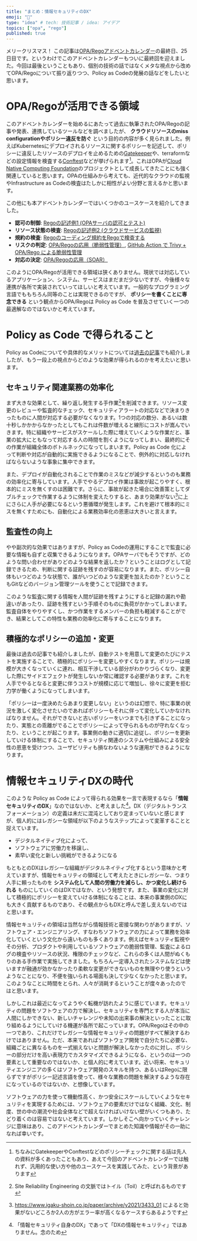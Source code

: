 ```yaml
---
title: "まとめ：情報セキュリティのDX"
emoji: "🎄"
type: "idea" # tech: 技術記事 / idea: アイデア
topics: ["opa", "rego"]
published: true
---
```


メリークリスマス！ この記事は[OPA/Regoアドベントカレンダー](https://adventar.org/calendars/6601)の最終日、25日目です。というわけでこのアドベントカレンダーもついに最終回を迎えました。今回は最後ということもあり、個別の技術の話ではなくメタな視点から改めてOPA/Regoについて振り返りつつ、Policy as Codeの発展の話などをしたいと思います。

# OPA/Regoが活用できる領域

このアドベントカレンダーを始めるにあたって過去に執筆されたOPA/Regoの記事や発表、連携しているツールなどを調べましたが、 **クラウドリソースのmiss configurationやポリシー違反を防ぐ** という目的の内容が多く見られました。例えばKubernetesにデプロイされるリソースに関するポリシーを記述して、ポリシーに違反したリソースのデプロイを止めるための[Gatekeeper](https://open-policy-agent.github.io/gatekeeper/website/docs/)や、terraformなどの設定情報を検査する[Conftest](https://www.conftest.dev/)などが挙げられます[^existed]。これはOPAが[Cloud Native Computing Foundation](https://www.cncf.io/projects/)のプロジェクトとして成長してきたことにも強く関連していると思います。OPAの仕組みから考えても、近代的なクラウドの監視やInfrastructure as Codeの検査はたしかに相性がよい分野と言えるかと思います。

この他にも本アドベントカレンダーではいくつかのユースケースを紹介してきました。

- **認可の制御**: [Regoの記述例1 (OPAサーバの認可とテスト)](https://zenn.dev/mizutani/articles/a8ce41c66a2fcc)
- **リソース状態の検査**: [Regoの記述例2 (クラウドサービスの監視)](https://zenn.dev/mizutani/articles/24a74292150fff)
- **規約の検査**: [Regoのコーディング規約をRegoで検査する](https://zenn.dev/mizutani/articles/e0ab95bfd4da4d)
- **リスクの判定**: [OPA/Regoの応用（脆弱性管理）](https://zenn.dev/mizutani/articles/27e5915a362697), [GitHub Action で Trivy + OPA/Rego による脆弱性管理](https://zenn.dev/mizutani/articles/a8f8aac0ae6fb9)
- **対応の決定**: [OPA/Regoの応用（SOAR）](https://zenn.dev/mizutani/articles/1755527e782183)

このようにOPA/Regoが活用できる領域は狭くありません。現状では対応しているアプリケーション、システム、サービスはまだまだ少ないですが、今後様々な連携が各所で実装されていってほしいと考えています。一般的なプログラミング言語でももちろん同等のことは実現できるのですが、 **ポリシーを書くことに専念できる** という観点からOPA/Regoは Policy as Code を普及させていく一つの最適解なのではないかと考えています。

# Policy as Code で得られること

Policy as Codeについてや具体的なメリットについては[過去の記事](https://zenn.dev/mizutani/articles/94e456baf9ffec)でも紹介しましたが、もう一段上の視点からどのような効果が得られるのかを考えたいと思います。

## セキュリティ関連業務の効率化

まず大きな効果として、繰り返し発生する手作業[^toil]を削減できます。リソース変更のレビューや監査的なチェック、セキュリティアラートの対応などで決まりきったものに人間が対応する必要がなくなります。1つの対応の数分、あるいは数十秒しかかからなかったとしてもこれは件数が増えると線形にコストが嵩んでいきます。特に組織やサービスがスケールした際に増えていくような作業だと、事業の拡大にともなって対応する人の時間を割くようになってしまい、最終的にその作業が組織全体のボトルネックになってしまいます。Policy as Code 化によって判断や対応が自動的に実施できるようになることで、例外的に対応しなければならないような事象に集中できます。

また、デプロイが自動化されることで作業のミスなどが減少するというのも業務の効率化に寄与しています。人手でやるデプロイ作業は事故が起こりやすく、根本的にミスを無くすのは困難です。さらに、事故が起きた場合に改善策としてダブルチェックで作業するように体制を変えたりすると、あまり効果がない[^human-error]に上にさらに人手が必要になるという悪循環が発生します。これを避けて根本的にミスを無くすためにも、自動化による業務効率化の恩恵は大きいと言えます。

## 監査性の向上

やや副次的な効果ではありますが、Policy as Codeの運用にすることで監査に必要な情報も自ずと収集できるようになります。OPAサーバでもそうですが、どのような問い合わせがありどのような結果を返したか？ということはログとして記録できるため、判断に関する証跡を残すのが容易になります。また、ポリシー自体もいつどのような状態で、誰がいつどのような変更を加えたのか？ということもGitなどのバージョン管理ツールを使うことで記録できます。

このような監査に関する情報を人間が証跡を残すようにすると記録の漏れや勘違いがあったり、証跡を残すという手順そのものに負荷がかかってしまいます。監査自体をやりやすくし、かつ作業をするメンバーの負担も軽減することができ、結果としてこの特性も業務の効率化に寄与することになります。

## 積極的なポリシーの追加・変更

最後は過去の記事でも紹介しましたが、自動テストを用意して変更のたびにテストを実施することで、積極的にポリシーを変更しやすくなります。ポリシーは規模が大きくなっていくに連れ、相互干渉している部分がわかりづらくなり、変更した際にサイドエフェクトが発生しないか常に確認する必要があります。これを人手でやるとなると変更に伴うコストが規模に応じて増加し、徐々に変更を拒む力学が働くようになってしまいます。

「ポリシーは一度決めたらあまり変更しない」というのは幻想で、特に事業の状況を激しく変化させたいのであればポリシーもそれに伴って変化していかなければなりません。それができないと古いポリシーをいつまでも引きずることになったり、実態との乖離がでることでポリシーによって守られるものが守れなくなったり、ということが起こります。事業側の動きに適切に追従し、ポリシーを更新していける体制にすることで、セキュリティ関連のシステムや仕組みによる安全性の恩恵を受けつつ、ユーザビリティも損なわないような運用ができるようになります。

# 情報セキュリティDXの時代

このような Policy as Code によって得られる効果を一言で表現するなら「**情報セキュリティのDX**」なのではないか、と考えました[^not-for-dx]。DX（デジタルトランスフォーメーション）の定義は未だに混沌としており定まっていないと感じますが、個人的にはレガシーな領域が以下のようなステップによって変革することと捉えています。

- デジタルネイティブ化によって、
- ソフトウェアに労働力を移譲し、
- 素早い変化と新しい挑戦ができるようになる

もともとのDXはレガシーな組織がデジタルネイティブ化するという意味かと考えていますが、情報セキュリティの領域として考えたときにレガシーな、つまり人手に頼ったものを **システム化して人間の労働力を減らし、かつ変化し続けられる** ものにしていくのはDXではなか、という発想です。また、事業の変化に対して積極的にポリシーを変えていける体制になることは、本来の事業側のDXにも大きく貢献するものであり、その観点からもDXと呼んで差し支えないのではと思います。

情報セキュリティの領域は当然ながら情報技術と密接な関わりがありますが、ソフトウェア・エンジニアリング、すなわちソフトウェアの力によって業務を効率化していくという文化から遠いものも多くあります。例えばセキュリティ監視やその分析、プロダクトや利用しているソフトウェアの脆弱性管理、監査によるログの検査やリソースの状況、権限のチェックなど、これらの多くは人間がぬくもりのある手作業で実施してきました。もちろん一定導入されたシステムなどは使いますが融通が効かなかったり柔軟な変更ができないものを無理やり使うというようなことになり、不便を強いられる場面も決して少なくなかったと思います。このようなことに時間をとられ、人々が消耗するということが度々あったのではと思います。

しかしこれは最近になってようやく転機が訪れたように感じています。セキュリティの問題をソフトウェアの力で解決し、セキュリティを専門とする人が本当に人間にしかできない、新しいチャレンジや未知の出来事の解決といったことに取り組めるようにしていける機運が各所で起こっています。OPA/Regoはその中の一つであり、これだけでレガシーな情報セキュリティの問題がすべて解決するわけではありません。ただ、本来であればソフトウェア開発で自分たちに必要な、組織ごとに異なるものを一式揃えないと問題が解決しなかったのに対し、ポリシーの部分だけを高い表現力でカスタマイズできるようになる、というのは一つの要素として重要なのではないか、と個人的に考えています。近い将来、セキュリティエンジニアの多くはソフトウェア開発のスキルを持つ、あるいはRegoに限らずですがポリシー記述言語を使って、様々な業務の問題を解決するような存在になっているのではないか、と想像しています。

ソフトウェアの力を使って機動性高く、かつ安全にスケールしていくようなセキュリティを実現するためには、ソフトウェアの要素だけではなく組織、文化、制度、世の中の潮流や社会全体などで超えなければいけない壁がいくつもあり、たどり着くのは容易ではないと考えています。しかしそこへ向かっていくチャレンジに意味はあり、このアドベントカレンダーでまとめた知識や情報がその一助になれば幸いです。

[^existed]: ちなみにGatekeeperやConftestなどのポリシーチェックに関する話は先人の資料が多くあったこともあり、あえて今回のアドベントカレンダーでは触れず、汎用的な使い方や他のユースケースを実践してみた、という背景があります
[^not-for-dx]: 「情報セキュリティ自身のDX」であって「DXの情報セキュリティ」ではありません。念のため
[^toil]: Site Reliability Engineering の文脈ではトイル（Toil）と呼ばれるものです
[^human-error]: https://www.igaku-shoin.co.jp/paper/archive/y2021/3433_01 によると効果がないどころか2人の方がエラー率が高くなるケースすらあるようです
